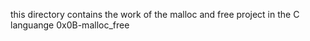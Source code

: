 this directory contains the work of the malloc and free project in the C languange  0x0B-malloc_free

